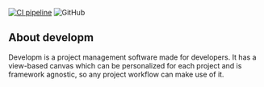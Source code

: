 [![CI pipeline](https://github.com/helisoncavalheiro/developm/actions/workflows/CI.yml/badge.svg)](https://github.com/helisoncavalheiro/developm/actions/workflows/CI.yml)
![GitHub](https://img.shields.io/github/license/helisoncavalheiro/developm)
## About developm

Developm is a project management software made for developers.
It has a view-based canvas which can be personalized for each project and is framework agnostic, so any project workflow can make use of it.
